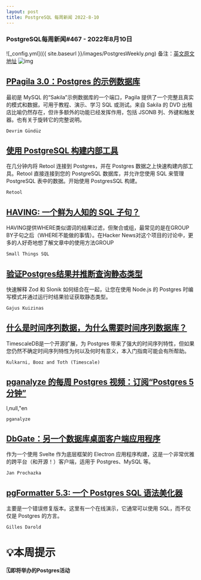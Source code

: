 ```yaml
---
layout: post
title: PostgreSQL 每周新闻 2022-8-10
---
```

### PostgreSQL每周新闻#467 - 2022年8月10日
![_config.yml]({{ site.baseurl }}/images/PostgresWeekly.png)
备注：[英文原文地址](https://postgresweekly.com/issues/467)
![img](https://res.cloudinary.com/cpress/image/upload/w_1280,e_sharpen:60/wvawsuprmt1lykgqwejp.jpg)
## [PPagila 3.0：Postgres 的示例数据库](https://postgresweekly.com/link/127358/web)
最初是 MySQL 的“Sakila”示例数据库的一个端口，Pagila 提供了一个完整且真实的模式和数据，可用于教程、演示、学习 SQL 或测试。来自 Sakila 的 DVD 出租店比喻仍然存在，但许多额外的功能已经发挥作用，包括 JSONB 列、外键和触发器。也有关于旋转它的完整说明。 


`Devrim Gündüz `
## [使用 PostgreSQL 构建内部工具](https://postgresweekly.com/link/127361/web)
在几分钟内将 Retool 连接到 Postgres，并在 Postgres 数据之上快速构建内部工具。Retool 直接连接到您的 PostgreSQL 数据库，并允许您使用 SQL 来管理 PostgreSQL 表中的数据。开始使用 PostgresSQL 构建。 


`Retool `
## [HAVING: 一个鲜为人知的 SQL 子句？](https://postgresweekly.com/link/127385/web)
HAVING提供WHERE类似谓词的结果过滤，但聚合或组，最常见的是在GROUP BY子句之后（WHERE不能做的事情）。在Hacker News对这个项目的讨论中，更多的人好奇地想了解文章中的使用方法GROUP


`Small Things SQL `
## [验证Postgres结果并推断查询静态类型](https://postgresweekly.com/link/127362/web)
快速解释 Zod 和 Slonik 如何结合在一起，让您在使用 Node.js 的 Postgres 时编写模式并通过运行时结果验证获取静态类型。


`Gajus Kuizinas `
## [什么是时间序列数据，为什么需要时间序列数据库？](https://postgresweekly.com/link/127368/web)
TimescaleDB是一个开源扩展，为 Postgres 带来了强大的时间序列特性，但如果您仍然不确定时间序列特性为何以及何时有意义，本入门指南可能会有所帮助。


`Kulkarni, Booz and Toth (Timescale) `
## [pganalyze 的每周 Postgres 视频：订阅“Postgres 5 分钟”](https://postgresweekly.com/link/127370/web)
l,null,"en


`pganalyze `
## [DbGate：另一个数据库桌面客户端应用程序](https://postgresweekly.com/link/127373/web)
作为一个使用 Svelte 作为底层框架的 Electron 应用程序构建，这是一个非常优雅的跨平台（和开源！）客户端，适用于 Postgres、MySQL 等。


`Jan Prochazka `
## [pgFormatter 5.3: 一个 Postgres SQL 语法美化器](https://postgresweekly.com/link/127374/web)
主要是一个错误修复版本。这里有一个在线演示，它通常可以使用 SQL，而不仅仅是 Postgres 的方言。


`Gilles Darold `
# 💡本周提示


**🗓即将举办的Postgres活动**
